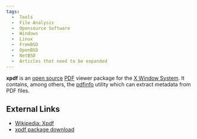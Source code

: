```yaml
---
tags:
  -  Tools
  -  File Analysis
  -  Opensource Software
  -  Windows
  -  Linux
  -  FreeBSD
  -  OpenBSD
  -  NetBSD
  -  Articles that need to be expanded 
---
```

**xpdf** is an [open source](open_source.md)
[PDF](pdf.md) viewer package for the [X Window
System](x_window_system.md). It contains, among others, the
[pdfinfo](pdfinfo.md) utility which can extract metadata from
PDF files.

## External Links

- [Wikipedia: Xpdf](http://en.wikipedia.org/wiki/Xpdf)
- [xpdf package download](http://www.foolabs.com/xpdf)